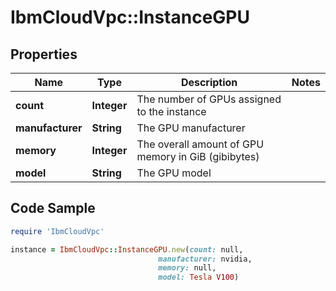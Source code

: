 # IbmCloudVpc::InstanceGPU

## Properties

Name | Type | Description | Notes
------------ | ------------- | ------------- | -------------
**count** | **Integer** | The number of GPUs assigned to the instance | 
**manufacturer** | **String** | The GPU manufacturer | 
**memory** | **Integer** | The overall amount of GPU memory in GiB (gibibytes) | 
**model** | **String** | The GPU model | 

## Code Sample

```ruby
require 'IbmCloudVpc'

instance = IbmCloudVpc::InstanceGPU.new(count: null,
                                 manufacturer: nvidia,
                                 memory: null,
                                 model: Tesla V100)
```


